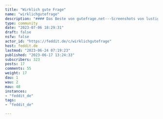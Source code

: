 ```yaml
---
title: "Wirklich gute Frage" 
name: "wirklichgutefrage"
description: "#### Das Beste von gutefrage.net---Screenshots von lustigen, absurden oder originellen Posts auf gutefrage.net##### Regeln:* Bitte Benutzernamen und Profilbilder in Screenshots unkenntlich machen"
type: community
date: "2023-07-06 18:29:31"
draft: false
nsfw: false
actor_id: "https://feddit.de/c/wirklichgutefrage"
host: feddit.de
lastmod: "2023-06-24 07:19:23"
published: "2023-06-17 13:24:33"
subscribers: 323
posts: 17
comments: 55
weight: 17
dau: 1
wau: 2
mau: 48
instances:
- "feddit_de"
tags: 
- "feddit_de"

---
```

